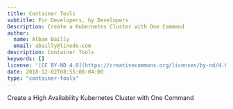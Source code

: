 ```yaml
---
title: Container Tools
subtitle: For Developers, by Developers
Description: Create a Kubernetes Cluster with One Command
author:
  name: Alban Bailly
  email: abailly@linode.com
description: Container Tools
keywords: []
license: '[CC BY-ND 4.0](https://creativecommons.org/licenses/by-nd/4.0)'
date: 2018-12-02T08:55:08-04:00
type: "container-tools"
---
```

Create a High Availability Kubernetes Cluster with One Command
